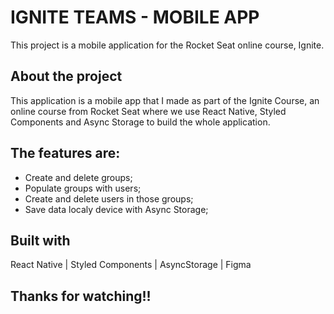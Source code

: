 # IGNITE TEAMS - MOBILE APP

This project is a mobile application for the Rocket Seat online course, Ignite.

## About the project

This application is a mobile app that I made as part of the Ignite Course, an online course from Rocket Seat where we use React Native, Styled Components and Async Storage to build the whole application.

## The features are:

- Create and delete groups;
- Populate groups with users;
- Create and delete users in those groups;
- Save data localy device with Async Storage;

## Built with

React Native | Styled Components | AsyncStorage | Figma

## Thanks for watching!!
